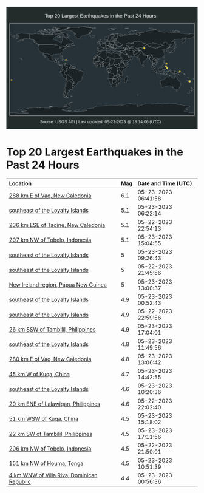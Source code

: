 ![Map](./map.png)

# Top 20 Largest Earthquakes in the Past 24 Hours

| Location | Mag | Date and Time (UTC) |
|:---|:---|:---|
| [288 km E of Vao, New Caledonia](https://earthquake.usgs.gov/earthquakes/eventpage/us7000k36n) | 6.1 | 05-23-2023 06:41:58 |
| [southeast of the Loyalty Islands](https://earthquake.usgs.gov/earthquakes/eventpage/us7000k36l) | 5.1 | 05-23-2023 06:22:14 |
| [236 km ESE of Tadine, New Caledonia](https://earthquake.usgs.gov/earthquakes/eventpage/us7000k33g) | 5.1 | 05-22-2023 22:54:13 |
| [207 km NW of Tobelo, Indonesia](https://earthquake.usgs.gov/earthquakes/eventpage/us7000k39d) | 5.1 | 05-23-2023 15:04:55 |
| [southeast of the Loyalty Islands](https://earthquake.usgs.gov/earthquakes/eventpage/us7000k38e) | 5 | 05-23-2023 09:26:43 |
| [southeast of the Loyalty Islands](https://earthquake.usgs.gov/earthquakes/eventpage/us7000k32s) | 5 | 05-22-2023 21:45:56 |
| [New Ireland region, Papua New Guinea](https://earthquake.usgs.gov/earthquakes/eventpage/us7000k38v) | 5 | 05-23-2023 13:00:37 |
| [southeast of the Loyalty Islands](https://earthquake.usgs.gov/earthquakes/eventpage/us7000k34p) | 4.9 | 05-23-2023 00:52:43 |
| [southeast of the Loyalty Islands](https://earthquake.usgs.gov/earthquakes/eventpage/us7000k346) | 4.9 | 05-22-2023 22:59:56 |
| [26 km SSW of Tambilil, Philippines](https://earthquake.usgs.gov/earthquakes/eventpage/us7000k3an) | 4.9 | 05-23-2023 17:04:01 |
| [southeast of the Loyalty Islands](https://earthquake.usgs.gov/earthquakes/eventpage/us7000k38m) | 4.8 | 05-23-2023 11:49:56 |
| [280 km E of Vao, New Caledonia](https://earthquake.usgs.gov/earthquakes/eventpage/us7000k38w) | 4.8 | 05-23-2023 13:06:42 |
| [45 km W of Kuqa, China](https://earthquake.usgs.gov/earthquakes/eventpage/us7000k398) | 4.7 | 05-23-2023 14:42:55 |
| [southeast of the Loyalty Islands](https://earthquake.usgs.gov/earthquakes/eventpage/us7000k386) | 4.6 | 05-23-2023 10:20:36 |
| [20 km ENE of Lalawigan, Philippines](https://earthquake.usgs.gov/earthquakes/eventpage/us7000k337) | 4.6 | 05-22-2023 22:02:40 |
| [51 km WSW of Kuqa, China](https://earthquake.usgs.gov/earthquakes/eventpage/us7000k39g) | 4.5 | 05-23-2023 15:18:02 |
| [22 km SW of Tambilil, Philippines](https://earthquake.usgs.gov/earthquakes/eventpage/us7000k3aq) | 4.5 | 05-23-2023 17:11:56 |
| [206 km NW of Tobelo, Indonesia](https://earthquake.usgs.gov/earthquakes/eventpage/us7000k333) | 4.5 | 05-22-2023 21:50:01 |
| [151 km NW of Houma, Tonga](https://earthquake.usgs.gov/earthquakes/eventpage/us7000k38b) | 4.5 | 05-23-2023 10:51:39 |
| [4 km WNW of Villa Riva, Dominican Republic](https://earthquake.usgs.gov/earthquakes/eventpage/us7000k34q) | 4.4 | 05-23-2023 00:56:36 |
